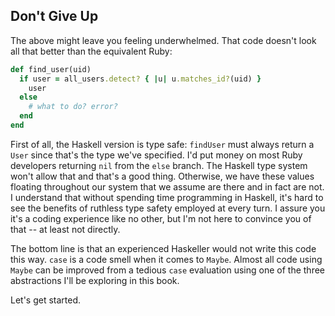 ## Don't Give Up

The above might leave you feeling underwhelmed. That code doesn't look all that
better than the equivalent Ruby:

```ruby
def find_user(uid)
  if user = all_users.detect? { |u| u.matches_id?(uid) }
    user
  else
    # what to do? error?
  end
end
```

First of all, the Haskell version is type safe: `findUser` must always return a
`User` since that's the type we've specified. I'd put money on most Ruby
developers returning `nil` from the `else` branch. The Haskell type system won't
allow that and that's a good thing. Otherwise, we have these values floating
throughout our system that we assume are there and in fact are not. I understand
that without spending time programming in Haskell, it's hard to see the benefits
of ruthless type safety employed at every turn. I assure you it's a coding
experience like no other, but I'm not here to convince you of that -- at least
not directly.

The bottom line is that an experienced Haskeller would not write this code this
way. `case` is a code smell when it comes to `Maybe`. Almost all code using
`Maybe` can be improved from a tedious `case` evaluation using one of the three
abstractions I'll be exploring in this book.

Let's get started.
